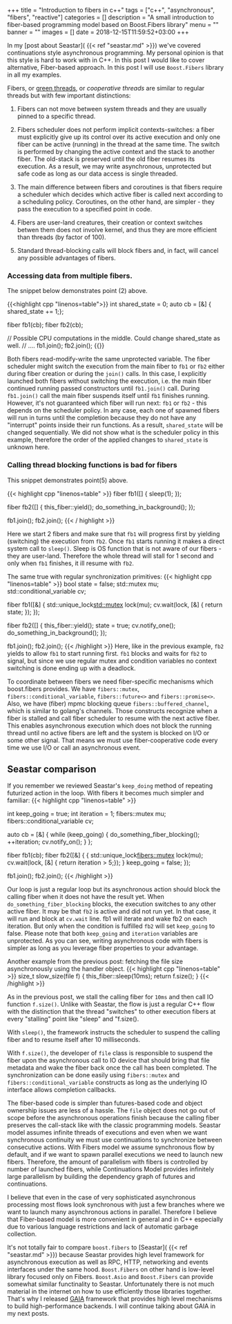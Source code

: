 +++
title = "Introduction to fibers in c++"
tags = ["c++", "asynchronous", "fibers", "reactive"]
categories = []
description = "A small introduction to fiber-based programming model based on Boost.Fibers library"
menu = ""
banner = ""
images = []
date = 2018-12-15T11:59:52+03:00
+++

In my [post about Seastar]( {{< ref "seastar.md" >}}) we've covered continuations style
asynchronous programming. My personal opinion is that this style is hard to work with in C++. In this post I would like to cover alternative, Fiber-based approach. In this post I will use `Boost.Fibers` library in all my examples.

Fibers, or [green threads](https://en.wikipedia.org/wiki/Green_threads), or *cooperative threads* are similar to regular threads but with few important distinctions:

1. Fibers can not move between system threads and they are usually pinned to a specific thread.

2. Fibers scheduler does not perform implicit contexts-switches: a fiber must explicitly give up
its control over its active execution and only one fiber can be active (running) in the thread at the same time.
The switch is performed by changing the active context and the stack to another fiber.
The old-stack is preserved until the old fiber resumes its execution. As a result,
we may write asynchronous, unprotected but safe code as long as our data access is single threaded.

3. The main difference between fibers and coroutines is that fibers require a scheduler which decides which active fiber is called next according to a scheduling policy. Coroutines, on the other hand, are simpler - they pass the execution to a specified point in code.

4. Fibers are user-land creatures, their creation or context switches betwen them does not involve kernel,
 and thus they are more efficient than threads (by factor of 100).

5.  Standard thread-blocking calls will block fibers and, in fact, will cancel any possible advantages of fibers.

### Accessing data from multiple fibers.
The snippet below demonstrates point (2) above.

{{<highlight cpp "linenos=table">}}
  int shared_state = 0;
  auto cb = [&] { shared_state += 1;};

  fiber fb1(cb);
  fiber fb2(cb);

  // Possible CPU computations in the middle. Could change shared_state as well.
  // ....
  fb1.join();
  fb2.join();
{{</highlight>}}

Both fibers read-modify-write the same unprotected variable. The fiber scheduler might switch
the execution from the main fiber to `fb1` or `fb2` either during fiber creation or during the `join()` calls.
In this case, I explicitly launched both fibers without switching the execution,
i.e. the main fiber continued running passed constructors until `fb1.join()` call.
During `fb1.join()` call the main fiber suspends itself until `fb1` finishes running.
However, it's not guaranteed which fiber will run next: `fb1` or `fb2` -
this depends on the scheduler policy. In any case, each one of spawned fibers will run in
turns until the completion because they do not have any "interrupt" points inside their run functions.
As a result, `shared_state` will be changed sequentially.
We did not show what is the scheduler policy in this example, therefore
the order of the applied changes to `shared_state` is unknown here.

### Calling thread blocking functions is bad for fibers
This snippet demonstrates point(5) above.

{{< highlight cpp "linenos=table" >}}
  fiber fb1([] { sleep(1); });

  fiber fb2([] {
    this_fiber::yield();
    do_something_in_background();
  });

  fb1.join();
  fb2.join();
{{< / highlight >}}

Here we start 2 fibers and make sure that `fb1` will progress first by yielding (switching) the execution from `fb2`.
Once `fb1` starts running it makes a direct system call to `sleep()`. Sleep is OS function
that is not aware of our fibers - they are user-land.
Therefore the whole thread will stall for 1 second and only when `fb1` finishes, it ill resume with `fb2`.

The same true with regular synchronization primitives:
{{< highlight cpp "linenos=table" >}}
  bool state = false;
  std::mutex mu;
  std::conditional_variable cv;

  fiber fb1([&] {
    std::unique_lock<std::mutex> lock(mu);
    cv.wait(lock, [&] { return state; });
  });

  fiber fb2([] {
    this_fiber::yield();
    state = true;
    cv.notify_one();
    do_something_in_background();
  });

  fb1.join();
  fb2.join();
{{< /highlight >}}
Here, like in the previous example, `fb2` yields to allow `fb1` to start running first. `fb1` blocks and waits for `fb2` to signal, but since we use regular mutex and condition variables
no context switching is done ending up with a deadlock.

To coordinate between fibers we need fiber-specific mechanisms which boost.fibers provides.
We have `fibers::mutex`, `fibers::conditional_variable`, `fibers::future<>` and `fibers::promise<>`.
Also, we have (fiber) mpmc blocking queue `fibers::buffered_channel`, which is similar to golang's channels.
Those constructs recognize when a fiber is stalled and call fiber scheduler to resume with the next active fiber.
This enables asynchronous execution which does not block the running thread until no active fibers are left and the system is blocked on I/O or some other signal. That means we must use fiber-cooperative code every time we use I/O or call an asynchronous event.


## Seastar comparison
If you remember we reviewed Seastar's `keep_doing` method of repeating futurized action in the loop. With fibers it becomes much simpler and familiar:
{{< highlight cpp "linenos=table" >}}

int keep_going = true;
int iteration = 1;
fibers::mutex mu;
fibers::conditional_variable cv;

auto cb = [&] {
  while (keep_going) {
    do_something_fiber_blocking();
    ++iteration;
    cv.notify_on();
  }
};

fiber fb1(cb);
fiber fb2([&] {
  {
    std::unique_lock<fibers::mutex> lock(mu);
    cv.wait(lock, [&] { return iteration > 5;});
  }
  keep_going = false;
});

fb1.join();
fb2.join();
{{< /highlight >}}

Our loop is just a regular loop but its asynchronous action should block the calling fiber
when it does not have the result yet. When `do_something_fiber_blocking` blocks, the execution switches to any other active fiber. It may be that `fb2` is active and did not run yet. In that case, it will run and block at `cv.wait` line.
fb1 will iterate and wake fb2 on each iteration.
But only when the condition is fulfilled `fb2` will set `keep_going` to false.
Please note that both `keep_going` and `iteration` variables are unprotected.
As you can see, writing asynchronous code with fibers is simpler as long as you leverage
fiber properties to your advantage.

Another example from the previous post: fetching the file size asynchronously using the handler object.
{{< highlight cpp "linenos=table" >}}
size_t slow_size(file f) {
  this_fiber::sleep(10ms);
  return f.size();
}
{{< /highlight >}}

As in the previous post, we stall the calling fiber for `10ms` and then call IO function `f.size()`.
Unlike with Seastar, the flow is just a regular C++ flow with the distinction that the thread "switches"
to other execution fibers at every "stalling" point like "sleep" and "f.size().

With `sleep()`, the framework instructs the scheduler to suspend the calling fiber
and to resume itself after 10 milliseconds.

With `f.size()`, the developer of `file` class is responsible to suspend the fiber upon the
asynchronous call to IO device that should bring that file metadata and wake the fiber back once
the call has been completed. The synchronization can be done easily using `fibers::mutex` and
`fibers::conditional_variable` constructs as long as the underlying IO interface allows completion callbacks.

The fiber-based code is simpler than futures-based code and object ownership issues are less of a hassle.
The `file` object does not go out of scope before the asynchronous operations finish because
the calling fiber preserves the call-stack like with the classic programming models.
Seastar model assumes infinite threads of executions and even when we want synchronous continuity
we must use continuations to synchronize between consecutive actions.
With Fibers model we assume synchronous flow by default, and if we want to spawn parallel executions
we need to launch new fibers. Therefore, the amount of parallelism with fibers is controlled by number
of launched fibers, while Continuations Model provides infinitely large parallelism
by building the dependency graph of futures and continuations.

I believe that even in the case of very sophisticated asynchronous processing most flows look
synchronous with just a few branches where we want to launch many asynchronous actions in parallel.
Therefore I believe that Fiber-based model is more convenient in general and in C++ especially
due to various language restrictions and lack of automatic garbage collection.

It's not totally fair to compare `boost.fibers` to [Seastar]( {{< ref "seastar.md" >}}) because Seastar provides high level framework for asynchronous execution as well as RPC, HTTP, networking and events interfaces under the same hood.
`Boost.Fibers` on other hand is low-level library focused only on Fibers.
`Boost.Asio` and `Boost.Fibers` can provide somewhat similar functinality to Seastar.
Unfortunately there is not much material in the internet on how to use efficiently those libraries together.
That's why I released [GAIA](https://github.com/romange/gaia) framework that provides high level
mechanisms to build high-performance backends. I will continue talking about GAIA in my next posts.
